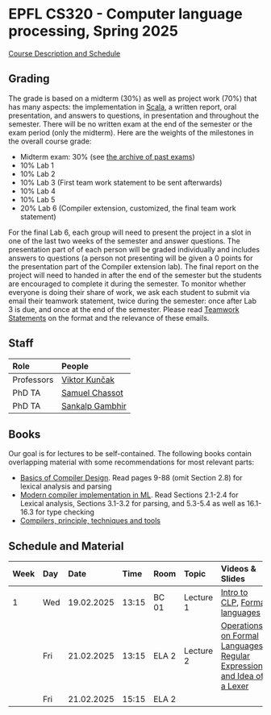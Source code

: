 # EPFL CS320 - Computer language processing, Spring 2025

[Course Description and Schedule](https://edu.epfl.ch/coursebook/en/computer-language-processing-CS-320)


## Grading

The grade is based on a midterm (30%) as well as project work (70%) that has many aspects: the implementation in [Scala](https://www.scala-lang.org/), a written report, oral presentation, and answers to questions, in presentation and throughout the semester. There will be no written exam at the end of the semester or the exam period (only the midterm). Here are the weights of the milestones in the overall course grade:

  * Midterm exam: 30% (see [the archive of past exams](past-exams/))
  * 10% Lab 1
  * 10% Lab 2
  * 10% Lab 3 (First team work statement to be sent afterwards)
  * 10% Lab 4
  * 10% Lab 5
  * 20% Lab 6 (Compiler extension, customized, the final team work statement)

For the final Lab 6, each group will need to present the project in a slot in one of the last two weeks of the semester and answer questions. The presentation part of of each person will be graded individually and includes answers to questions (a person not presenting will be given a 0 points for the presentation part of the Compiler extension lab). The final report on the project will need to handed in after the end of the semester but the students are encouraged to complete it during the semester. To monitor whether everyone is doing their share of work, we ask each student to submit via email their teamwork statement, twice during the semester: once after Lab 3 is due, and once at the end of the semester. Please read [Teamwork Statements](teamwork.md) on the format and the relevance of these emails.

## Staff

| Role            | People |
| :---            | :--- |
| Professors      | [Viktor Kunčak](https://people.epfl.ch/viktor.kuncak) |
| PhD TA   | [Samuel Chassot](https://people.epfl.ch/samuel.chassot) |
| PhD TA   | [Sankalp Gambhir](https://people.epfl.ch/sankalp.gambhir) |

## Books

Our goal is for lectures to be self-contained. The following books contain overlapping material with some recommendations for most relevant parts:
  * [Basics of Compiler Design](http://hjemmesider.diku.dk/~torbenm/Basics/). Read pages 9-88 (omit Section 2.8) for lexical analysis and parsing
  * [Modern compiler implementation in ML](http://library.epfl.ch/en/beast?isbn=9781107266391). Read Sections 2.1-2.4 for Lexical analysis, Sections 3.1-3.2 for parsing, and 5.3-5.4 as well as 16.1-16.3 for type checking
  * [Compilers, principle, techniques and tools](http://library.epfl.ch/en/beast?isbn=9781292024349)

## Schedule and Material

| Week | Day | Date       | Time  | Room   | Topic                | Videos & Slides              |                              |
| :--  | :-- | :--        | :--   | :--    | :--                  | :--                          | :--                          |
| 1    | Wed | 19.02.2025 | 13:15 | BC 01  | Lecture 1            | [Intro to CLP](https://mediaspace.epfl.ch/media/01-01%2C+Intro+to+Computer+Language+Processing/0_okro5h0v), [Formal languages](https://mediaspace.epfl.ch/media/01-02%2C+Formal+Languages/0_segfj94w) |
|      | Fri | 21.02.2025 | 13:15 | ELA 2  | Lecture 2 | [Operations on Formal Languages](https://mediaspace.epfl.ch/media/02-01%2C+Operations+on+Formal+Languages/0_otyeghg6), [Regular Expressions and Idea of a Lexer](https://mediaspace.epfl.ch/media/02-02%2C+Regular+Expressions+and+Lexer+Idea/0_th59v9kx) |
|      | Fri | 21.02.2025 | 15:15 | ELA 2  |  |